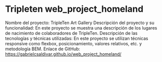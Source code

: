 # Tripleten web_project_homeland
Nombre del proyecto: TripleTen Art Gallery
Descripción del proyecto y su funcionalidad: En este proyecto se muestra una descripción de los lugares de nacimiento de colaboradores de TripleTen.
Descripción de las tecnologías y técnicas utilizadas: En este proyecto se utilizan técnicas responsive como flexbox, posicionamiento, valores relativos, etc. y metodología BEM.
Enlace de GitHub: https://gabrielcsaldivar.github.io/web_project_homeland/
